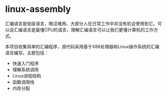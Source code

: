# linux-assembly

汇编语言是低级语言，晦涩难用。大部分人在日常工作中并没有机会使用到它。可以说汇编语言是最懂CPU的语言，理解汇编语言可以让我们更懂计算机的工作方式。

本项目收集简单的汇编程序，源代码采用基于X86处理器和Linux操作系统的汇编语言编写。主题包括：

* 快速入门程序
* 理解系统调用
* Linux进程结构
* 函数调用栈
* 内存分配


